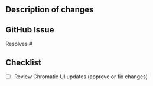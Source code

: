 ## Description of changes

## GitHub Issue

Resolves #

## Checklist

- [ ] Review Chromatic UI updates (approve or fix changes)
